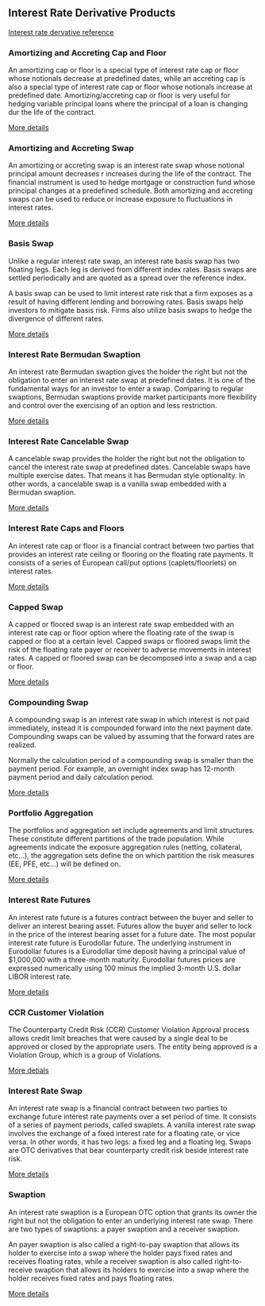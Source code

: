 ## Interest Rate Derivative Products


[Interest rate dervative reference](https://derivatives.hcommons.org/interest-rate-derivatives/)


### Amortizing and Accreting Cap and Floor



An amortizing cap or floor is a special type of interest rate cap or floor whose notionals decrease at predefined dates, while an accreting cap is also a special type of interest rate cap or floor whose notionals increase
at predefined date. Amortizing/accreting cap or floor is very useful for hedging variable principal loans where the principal of a loan is changing dur the life of the contract.


[More details](./IrAmortizingCap.md)



### Amortizing and Accreting Swap  

An amortizing or accreting swap is an interest rate swap whose notional principal amount decreases r increases during the life of the contract. The financial instrument is used to hedge mortgage or construction fund 
whose principal changes at a predefined schedule. Both amortizing and accreting swaps can be used to reduce or increase exposure to fluctuations in interest rates.  
 
 
[More details](./IrAmortizingSwap.md)


 
 
 
### Basis Swap 
 
Unlike a regular interest rate swap, an interest rate basis swap has two floating legs. Each leg is derived from different index rates. Basis swaps are settled periodically and are quoted as a spread over the reference index. 

A basis swap can be used to limit interest rate risk that a firm exposes as a result of having different lending and borrowing rates. Basis swaps help investors to mitigate basis risk. Firms also utilize basis swaps to hedge 
the divergence of different rates.  

 
[More details](./IrBasisSwap.md)


  
 
  
### Interest Rate Bermudan Swaption
  
An interest rate Bermudan swaption gives the holder the right but not the obligation to enter an interest rate swap at predefined dates. It is one of the fundamental ways for an investor to enter a swap. Comparing to regular 
swaptions, Bermudan swaptions provide market participants more flexibility and control over the exercising of an option and less restriction.
 
  
[More details](./IrBermudan.md)


  

   
### Interest Rate Cancelable Swap 
   

A cancelable swap provides the holder the right but not the obligation to cancel the interest rate swap at predefined dates. Cancelable swaps have multiple exercise dates. That means it has Bermudan style optionality. In other
words, a cancelable swap is a vanilla swap embedded with a Bermudan swaption. 
   
[More details](./IrCancelableSwap.md)


   
   
   
### Interest Rate Caps and Floors 
   

An interest rate cap or floor is a financial contract between two parties that provides an interest rate ceiling or flooring on the floating rate payments. It consists of a series of European call/put options (caplets/floorlets)
on interest rates. 

[More details](./IrCap.md) 


   
   
   
### Capped Swap
   
A capped or floored swap is an interest rate swap embedded with an interest rate cap or floor option where the floating rate of the swap is capped or floo at a certain level. Capped swaps or floored swaps limit the risk of 
the floating rate payer or receiver to adverse movements in interest rates. A capped or floored swap can be decomposed into a swap and a cap or floor. 

   
[More details](./IrCappedSwap.md)


   
   
   
### Compounding Swap
   
A compounding swap is an interest rate swap in which interest is not paid immediately, instead it is compounded forward into the next payment date. Compounding swaps can be valued by assuming that the forward rates are realized.
 
Normally the calculation period of a compounding swap is smaller than the payment period. For example, an overnight index swap has 12-month payment period and daily calculation period.     
   
   
[More details](./IrCompoundingSwap.md)



   

   
### Portfolio Aggregation
   
The portfolios and aggregation set include agreements and limit structures. These constitute different partitions of the trade population. While agreements indicate the exposure aggregation rules 
(netting, collateral, etc…), the aggregation sets define the on which partition the risk measures (EE, PFE, etc…) will be defined on.

   
[More details](./IrFra.md)


   

   
### Interest Rate Futures
   
An interest rate future is a futures contract between the buyer and seller to deliver an interest bearing asset. Futures allow the buyer and seller to lock in the price of the interest bearing asset for a future date. 
The most popular interest rate future is Eurodollar future. The underlying instrument in Eurodollar futures is a Eurodollar time deposit having a principal value of $1,000,000 with a three-month maturity. Eurodollar 
futures prices are expressed numerically using 100 minus the implied 3-month U.S. dollar LIBOR interest rate.
   
   
[More details](./IrFuture.md)

   

   
   
### CCR Customer Violation
   
The Counterparty Credit Risk (CCR) Customer Violation Approval process allows credit limit breaches that were caused by a single deal to be approved or closed by the appropriate users. 
The entity being approved is a Violation Group, which is a group of Violations.   
   
[More detials](./IrFutureOption.md)


   
   
   
### Interest Rate Swap 
   
An interest rate swap is a financial contract between two parties to exchange future interest rate payments over a set period of time. It consists of a series of payment periods, called swaplets. A vanilla interest rate swap
involves the exchange of a fixed interest rate for a floating rate, or vice versa. In other words, it has two legs: a fixed leg and a floating leg. Swaps are OTC derivatives that bear counterparty 
credit risk beside interest rate risk. 


   
[More details](./IrSwap.md)


   
 
   
### Swaption
   
An interest rate swaption is a European OTC option that grants its owner the right but not the obligation to enter an underlying interest rate swap. There are two types of swaptions: a payer swaption and a receiver swaption.

An payer swaption is also called a right-to-pay swaption that allows its holder to exercise into a swap where the holder pays fixed rates and receives floating rates, while a receiver swaption is also called right-to-receive 
swaption that allows its holders to exercise into a swap where the holder receives fixed rates and pays floating rates.

   
[More details](./IrSwaption.md)


   
   

